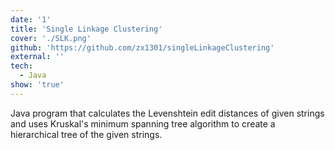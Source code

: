 ```yaml
---
date: '1'
title: 'Single Linkage Clustering'
cover: './SLK.png'
github: 'https://github.com/zx1301/singleLinkageClustering'
external: ''
tech:
  - Java
show: 'true'
---
```


Java program that calculates the Levenshtein edit distances of given strings and uses Kruskal's minimum spanning tree algorithm to create a hierarchical tree of the given strings. 
